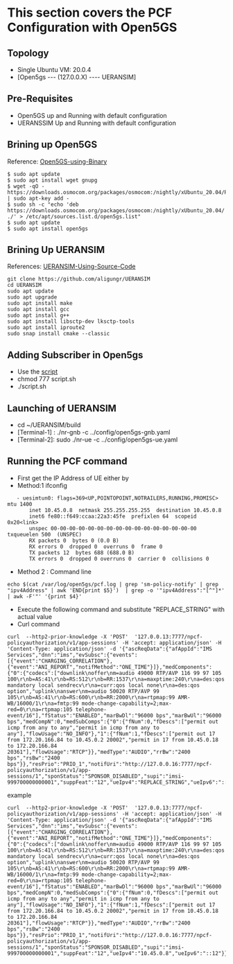 # This section covers the PCF Configuration with Open5GS

## Topology
* Single Ubuntu VM: 20.0.4
* [Open5gs --- (127.0.0.X) ---- UERANSIM]

## Pre-Requisites
* Open5GS up and Running with default configuration
* UERANSSIM Up and Running with default configuration

## Brining up Open5GS
Reference: [Open5GS-using-Binary](https://open5gs.org/open5gs/docs/guide/01-quickstart/)
```
$ sudo apt update
$ sudo apt install wget gnupg
$ wget -qO - https://downloads.osmocom.org/packages/osmocom:/nightly/xUbuntu_20.04/Release.key | sudo apt-key add -
$ sudo sh -c "echo 'deb https://downloads.osmocom.org/packages/osmocom:/nightly/xUbuntu_20.04/ ./' > /etc/apt/sources.list.d/open5gs.list"
$ sudo apt update
$ sudo apt install open5gs
```

## Brining Up UERANSIM
References: [UERANSIM-Using-Source-Code](https://github.com/aligungr/UERANSIM/wiki/Installation)
```
git clone https://github.com/aligungr/UERANSIM
cd UERANSIM
sudo apt update
sudo apt upgrade
sudo apt install make
sudo apt install gcc
sudo apt install g++
sudo apt install libsctp-dev lksctp-tools
sudo apt install iproute2
sudo snap install cmake --classic
```

## Adding Subscriber in Open5gs
* Use the [script](https://raw.githubusercontent.com/panyogesh/integration-magma/main/info_open5gs/subscriber_script.sh)
* chmod 777 script.sh
* ./script.sh
  
## Launching of UERANSIM
* cd ~/UERANSIM/build
* [Terminal-1] : ./nr-gnb -c ../config/open5gs-gnb.yaml
* [Terminal-2]: sudo ./nr-ue -c ../config/open5gs-ue.yaml

## Running the PCF command
* First get the IP Address of UE either by
* Method:1 ifconfig
 ``` 
    - uesimtun0: flags=369<UP,POINTOPOINT,NOTRAILERS,RUNNING,PROMISC>  mtu 1400
        inet 10.45.0.8  netmask 255.255.255.255  destination 10.45.0.8
        inet6 fe80::f649:ccaa:22a3:45fe  prefixlen 64  scopeid 0x20<link>
        unspec 00-00-00-00-00-00-00-00-00-00-00-00-00-00-00-00  txqueuelen 500  (UNSPEC)
        RX packets 0  bytes 0 (0.0 B)
        RX errors 0  dropped 0  overruns 0  frame 0
        TX packets 12  bytes 688 (688.0 B)
        TX errors 0  dropped 0 overruns 0  carrier 0  collisions 0
```
 * Method 2 : Command line
```
echo $(cat /var/log/open5gs/pcf.log | grep 'sm-policy-notify' | grep "ipv4Address" | awk 'END{print $5}')  | grep -o '"ipv4Address":"[^"]*' | awk -F'"' '{print $4}'
```

 * Execute the following command and substitute "REPLACE_STRING" with actual value
 * Curl command
```
curl  --http2-prior-knowledge -X 'POST'  '127.0.0.13:7777/npcf-policyauthorization/v1/app-sessions' -H 'accept: application/json' -H 'Content-Type: application/json' -d '{"ascReqData":{"afAppId":"IMS Services","dnn":"ims","evSubsc":{"events":[{"event":"CHARGING_CORRELATION"},{"event":"ANI_REPORT","notifMethod":"ONE_TIME"}]},"medComponents":{"0":{"codecs":["downlink\noffer\nm=audio 49000 RTP/AVP 116 99 97 105 100\r\nb=AS:41\r\nb=RS:512\r\nb=RR:1537\r\na=maxptime:240\r\na=des:qos mandatory local sendrecv\r\na=curr:qos local none\r\na=des:qos option","uplink\nanswer\nm=audio 50020 RTP/AVP 99 105\r\nb=AS:41\r\nb=RS:600\r\nb=RR:2000\r\na=rtpmap:99 AMR-WB/16000/1\r\na=fmtp:99 mode-change-capability=2;max-red=0\r\na=rtpmap:105 telephone-event/16"],"fStatus":"ENABLED","marBwDl":"96000 bps","marBwUl":"96000 bps","medCompN":0,"medSubComps":{"0":{"fNum":0,"fDescs":["permit out icmp from any to any","permit in icmp from any to any"],"flowUsage":"NO_INFO"},"1":{"fNum":1,"fDescs":["permit out 17 from 172.20.166.84 to 10.45.0.2 20002","permit in 17 from 10.45.0.18 to 172.20.166.84 20361"],"flowUsage":"RTCP"}},"medType":"AUDIO","rrBw":"2400 bps","rsBw":"2400 bps"}},"resPrio":"PRIO_1","notifUri":"http://127.0.0.16:7777/npcf-policyauthorization/v1/app-sessions/1","sponStatus":"SPONSOR_DISABLED","supi":"imsi-999700000000001","suppFeat":"12","ueIpv4":"REPLACE_STRING","ueIpv6":"::12"}}'
```
example
```
curl  --http2-prior-knowledge -X 'POST'  '127.0.0.13:7777/npcf-policyauthorization/v1/app-sessions' -H 'accept: application/json' -H 'Content-Type: application/json' -d '{"ascReqData":{"afAppId":"IMS Services","dnn":"ims","evSubsc":{"events":[{"event":"CHARGING_CORRELATION"},{"event":"ANI_REPORT","notifMethod":"ONE_TIME"}]},"medComponents":{"0":{"codecs":["downlink\noffer\nm=audio 49000 RTP/AVP 116 99 97 105 100\r\nb=AS:41\r\nb=RS:512\r\nb=RR:1537\r\na=maxptime:240\r\na=des:qos mandatory local sendrecv\r\na=curr:qos local none\r\na=des:qos option","uplink\nanswer\nm=audio 50020 RTP/AVP 99 105\r\nb=AS:41\r\nb=RS:600\r\nb=RR:2000\r\na=rtpmap:99 AMR-WB/16000/1\r\na=fmtp:99 mode-change-capability=2;max-red=0\r\na=rtpmap:105 telephone-event/16"],"fStatus":"ENABLED","marBwDl":"96000 bps","marBwUl":"96000 bps","medCompN":0,"medSubComps":{"0":{"fNum":0,"fDescs":["permit out icmp from any to any","permit in icmp from any to any"],"flowUsage":"NO_INFO"},"1":{"fNum":1,"fDescs":["permit out 17 from 172.20.166.84 to 10.45.0.2 20002","permit in 17 from 10.45.0.18 to 172.20.166.84 20361"],"flowUsage":"RTCP"}},"medType":"AUDIO","rrBw":"2400 bps","rsBw":"2400 bps"}},"resPrio":"PRIO_1","notifUri":"http://127.0.0.16:7777/npcf-policyauthorization/v1/app-sessions/1","sponStatus":"SPONSOR_DISABLED","supi":"imsi-999700000000001","suppFeat":"12","ueIpv4":"10.45.0.8","ueIpv6":"::12"}}'
```
